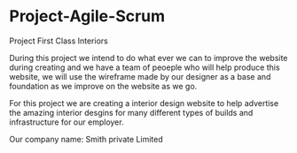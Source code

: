 # Project-Agile-Scrum
Project First Class Interiors

During this project we intend to do what ever we can to improve the website during creating and we have a team of peoeple who will help produce this website, we will use the wireframe made by our designer as a base and foundation as we improve on the website as we go.

For this project we are creating a interior design website to help advertise the amazing interior desgins for many different types of builds and infrastructure for our employer.

Our company name: Smith private Limited
